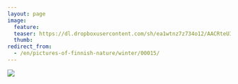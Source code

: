 ```yaml
---
layout: page
image:
  feature:
  teaser: https://dl.dropboxusercontent.com/sh/ea1wtnz7z734o12/AACRteUIyEL4irxQoBCbw_KVa/luontokuvat/talvi/DSC19752-245px.jpg
  thumb:
redirect_from:
  - /en/pictures-of-finnish-nature/winter/00015/
---
```


[![](https://dl.dropboxusercontent.com/sh/ea1wtnz7z734o12/AAAdzlhimkCO1q35MYehn7ena/luontokuvat/talvi/DSC19752-800px.jpg)](https://dl.dropboxusercontent.com/sh/ea1wtnz7z734o12/AAATD2A4JcENbBmCKIO3oMfwa/luontokuvat/talvi/DSC19752.jpg)

